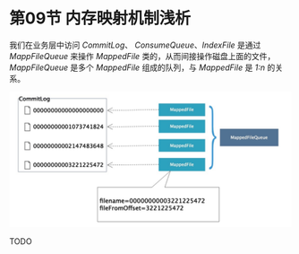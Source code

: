 # 第09节 内存映射机制浅析

我们在业务层中访问 *CommitLog*、 *ConsumeQueue*、*IndexFile* 是通过 *MappFileQueue* 来操作 *MappedFile* 类的，从而间接操作磁盘上面的文件，*MappFileQueue* 是多个 *MappedFile* 组成的队列，与 *MappedFile* 是 *1:n* 的关系。

![](media/15452007849207/15453693460393.jpg)

TODO